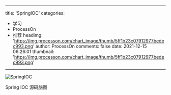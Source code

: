 
---
title: 'SpringIOC'
categories: 
 - 学习
 - ProcessOn
 - 推荐
headimg: 'https://img.processon.com/chart_image/thumb/5ff1b23c07912977bedec993.png'
author: ProcessOn
comments: false
date: 2021-12-15 06:26:01
thumbnail: 'https://img.processon.com/chart_image/thumb/5ff1b23c07912977bedec993.png'
---

<div>   
<img class="thumb" alt="SpringIOC" src="https://img.processon.com/chart_image/thumb/5ff1b23c07912977bedec993.png" referrerpolicy="no-referrer">
<p>Spring IOC 源码脑图</p>  
</div>
            